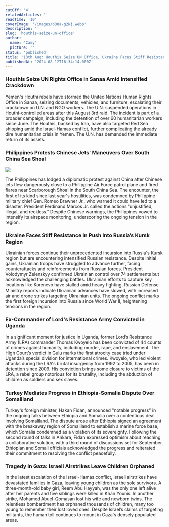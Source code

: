 ```yaml
---
cutOff: '4'
relatedArticles: ''
readTime: '10'
coverImage: '/images/b38a-g2Nj.webp'
description: ''
slug: 'houthis-seize-un-office'
author:
  name: 'Camy'
  picture: ''
status: 'published'
title: '13th Aug: Houthis Seize UN Office, Ukraine Faces Stiff Resistance in Kursk'
publishedAt: '2024-08-12T16:34:14.000Z'
---
```


### Houthis Seize UN Rights Office in Sanaa Amid Intensified Crackdown

Yemen's Houthi rebels have stormed the United Nations Human Rights Office in Sanaa, seizing documents, vehicles, and furniture, escalating their crackdown on U.N. and NGO workers. The U.N. suspended operations in Houthi-controlled areas after this August 3rd raid. The incident is part of a broader campaign, including the detention of over 60 humanitarian workers since June. The Houthis, backed by Iran, have also targeted Red Sea shipping amid the Israel-Hamas conflict, further complicating the already dire humanitarian crisis in Yemen. The U.N. has demanded the immediate return of its assets.

### Philippines Protests Chinese Jets’ Maneuvers Over South China Sea Shoal

![](/images/b38a-kzOD.webp)

The Philippines has lodged a diplomatic protest against China after Chinese jets flew dangerously close to a Philippine Air Force patrol plane and fired flares near Scarborough Shoal in the South China Sea. The encounter, the first of its kind since last year's hostilities, was condemned by Philippine military chief Gen. Romeo Brawner Jr., who warned it could have led to a disaster. President Ferdinand Marcos Jr. called the actions "unjustified, illegal, and reckless." Despite Chinese warnings, the Philippines vowed to intensify its airspace monitoring, underscoring the ongoing tension in the region.

### Ukraine Faces Stiff Resistance in Push Into Russia’s Kursk Region

Ukrainian forces continue their unprecedented incursion into Russia's Kursk region but are encountering intensified Russian resistance. Despite initial gains, Ukrainian troops have struggled to advance further, facing counterattacks and reinforcements from Russian forces. President Volodymyr Zelenskyy confirmed Ukrainian control over 74 settlements but acknowledged the challenging battles. Ukrainian efforts to capture key locations like Korenevo have stalled amid heavy fighting. Russian Defense Ministry reports indicate Ukrainian advances have slowed, with increased air and drone strikes targeting Ukrainian units. The ongoing conflict marks the first foreign incursion into Russia since World War II, heightening tensions in the region.

### Ex-Commander of Lord's Resistance Army Convicted in Uganda

In a significant moment for justice in Uganda, former Lord’s Resistance Army (LRA) commander Thomas Kwoyelo has been convicted of 44 counts of crimes against humanity, including murder, rape, and enslavement. The High Court’s verdict in Gulu marks the first atrocity case tried under Uganda’s special division for international crimes. Kwoyelo, who led violent attacks during the LRA's brutal insurgency from 1992 to 2005, has been in detention since 2009. His conviction brings some closure to victims of the LRA, a rebel group notorious for its brutality, including the abduction of children as soldiers and sex slaves.

### Turkey Mediates Progress in Ethiopia-Somalia Dispute Over Somaliland

Turkey's foreign minister, Hakan Fidan, announced "notable progress" in the ongoing talks between Ethiopia and Somalia over a contentious deal involving Somaliland. The dispute arose after Ethiopia signed an agreement with the breakaway region of Somaliland to establish a marine force base, which Somalia condemned as a violation of its sovereignty. Following the second round of talks in Ankara, Fidan expressed optimism about reaching a collaborative solution, with a third round of discussions set for September. Ethiopian and Somali officials acknowledged the progress and reiterated their commitment to resolving the conflict peacefully.

### **Tragedy in Gaza: Israeli Airstrikes Leave Children Orphaned**

In the latest escalation of the Israel-Hamas conflict, Israeli airstrikes have devastated families in Gaza, leaving young children as the sole survivors. A three-month-old baby girl, Reem Abu Hayyah, was the only one left alive after her parents and five siblings were killed in Khan Younis. In another strike, Mohamed Abuel-Qomasan lost his wife and newborn twins. The relentless bombardment has orphaned thousands of children, many too young to remember their lost loved ones. Despite Israel’s claims of targeting militants, the human toll continues to mount in Gaza's densely populated areas.